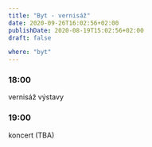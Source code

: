 ```yaml
---
title: "Byt - vernisáž"
date: 2020-09-26T16:02:56+02:00
publishDate: 2020-08-19T15:02:56+02:00
draft: false

where: "byt"
---
```


### 18:00
vernisáž výstavy

### 19:00
koncert (TBA)
